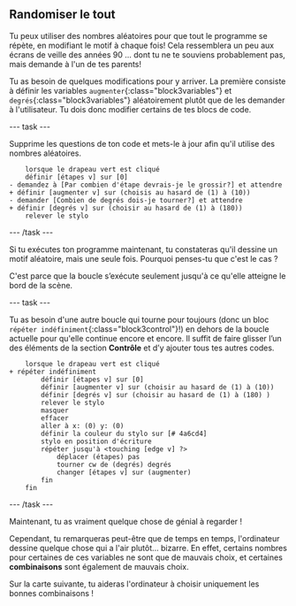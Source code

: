 ## Randomiser le tout

Tu peux utiliser des nombres aléatoires pour que tout le programme se répète, en modifiant le motif à chaque fois! Cela ressemblera un peu aux écrans de veille des années 90 ... dont tu ne te souviens probablement pas, mais demande à l'un de tes parents!

Tu as besoin de quelques modifications pour y arriver. La première consiste à définir les variables `augmenter`{:class="block3variables"} et `degrés`{:class="block3variables"} aléatoirement plutôt que de les demander à l'utilisateur. Tu dois donc modifier certains de tes blocs de code.

\--- task \---

Supprime les questions de ton code et mets-le à jour afin qu'il utilise des nombres aléatoires.

```blocks3
    lorsque le drapeau vert est cliqué
    définir [étapes v] sur [0]
- demandez à [Par combien d'étape devrais-je le grossir?] et attendre
+ définir [augmenter v] sur (choisis au hasard de (1) à (10))
- demander [Combien de degrés dois-je tourner?] et attendre
+ définir [degrés v] sur (choisir au hasard de (1) à (180))
    relever le stylo
```

\--- /task \---

Si tu exécutes ton programme maintenant, tu constateras qu'il dessine un motif aléatoire, mais une seule fois. Pourquoi penses-tu que c'est le cas ?

C'est parce que la boucle s’exécute seulement jusqu'à ce qu'elle atteigne le bord de la scène.

\--- task \---

Tu as besoin d'une autre boucle qui tourne pour toujours (donc un bloc `répéter indéfiniment`{:class="block3control"}!) en dehors de la boucle actuelle pour qu'elle continue encore et encore. Il suffit de faire glisser l’un des éléments de la section **Contrôle** et d’y ajouter tous tes autres codes.

```blocks3
    lorsque le drapeau vert est cliqué 
+ répéter indéfiniment 
        définir [étapes v] sur [0]
        définir [augmenter v] sur (choisir au hasard de (1) à (10))
        définir [degrés v] sur (choisir au hasard de (1) à (180) )
        relever le stylo
        masquer
        effacer
        aller à x: (0) y: (0)
        définir la couleur du stylo sur [# 4a6cd4]
        stylo en position d'écriture
        répéter jusqu'à <touching [edge v] ?> 
            déplacer (étapes) pas
            tourner cw de (degrés) degrés 
            changer [étapes v] sur (augmenter)
        fin
    fin
```

\--- /task \---

Maintenant, tu as vraiment quelque chose de génial à regarder !

Cependant, tu remarqueras peut-être que de temps en temps, l'ordinateur dessine quelque chose qui a l'air plutôt… bizarre. En effet, certains nombres pour certaines de ces variables ne sont que de mauvais choix, et certaines **combinaisons** sont également de mauvais choix.

Sur la carte suivante, tu aideras l'ordinateur à choisir uniquement les bonnes combinaisons !